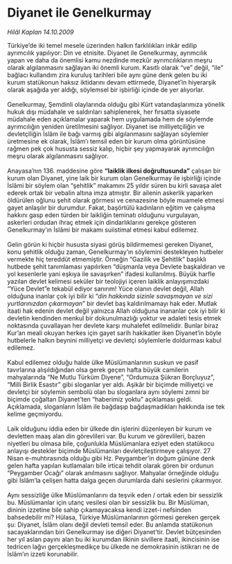 # Diyanet ile Genelkurmay

*Hilâl Kaplan 14.10.2009*

<div class="taraf_structure_2col_1zq">
<div class="margen_n">



 <p>Türkiye’de iki temel mesele üzerinden halkın farklılıkları inkâr edilip ayrımcılık yapılıyor: Din ve etnisite. Diyanet ile Genelkurmay, ayrımcılık yapan ve daha da önemlisi kamu nezdinde mezkûr ayrımcılıkların meşru olarak algılanmasını sağlayan iki önemli kurum. Kasıtlı olarak “ve” değil, “ile” bağlacı kullandım zira kuruluş tarihleri bile aynı güne denk gelen bu iki kurum statükonun haksız iktidarını devam ettirmede, Diyanet’in hiyerarşik olarak aşağıda yer aldığı, söylemsel bir işbirliği içinde de yer alıyorlar. <br/><br/>Genelkurmay, Şemdinli olaylarında olduğu gibi Kürt vatandaşlarımıza yönelik hukuk dışı müdahale ve saldırıları sahiplenerek, her fırsatta siyasete müdahale eden açıklamalar yaparak hem uygulamada hem de söylemde ayrımcılığın yeniden üretilmesini sağlıyor. Diyanet ise milliyetçiliğin ve devletçiliğin İslâm ile bağı varmış gibi algılanmasını sağlayan söylemler üretmesine ek olarak, İslâm’ı temsil eden bir kurum olma görüntüsüne rağmen pek çok hususta sessiz kalıp, hiçbir şey yapmayarak ayrımcılığın meşru olarak algılanmasını sağlıyor. <br/><br/>Anayasa’nın 136. maddesine göre <b>“laiklik ilkesi doğrultusunda”</b> çalışan bir kurum olan Diyanet, yine laik bir kurum olan Genelkurmay ile işbirliği içinde İslâmi bir söylem olan “şehitlik” makamını 25 yıldır süren bu kirli savaşa alet ederek ortak bir vebalin altına imza atmıştır. Bir ailenin askerlik yaparken öldürülen oğlunu şehit olarak görmesi ve cenazesine böyle muamele etmesi gayet anlaşılır bir durumdur. Fakat, başörtülü kadınların eğitim ve çalışma hakkını gasp eden türden bir laikliğin teminatı olduğunu vurgulayan, askerleri ordudan ihraç etmek için dindarlıklarını gerekçe gösteren Genelkurmay’ın İslâmi bir makamı suiistimal etmesi kabul edilemez. <br/><br/>Gelin görün ki hiçbir hususta siyasi görüş bildirmemesi gereken Diyanet, konu şehitlik olduğu zaman, Genelkurmay’ın söylemini destekleyen hutbeler vermekte hiç tereddüt etmemiştir. Örneğin “Gazilik ve Şehitlik” başlıklı hutbede şehit tanımlaması yapılırken “düşmanla veya Devlete başkaldıran ve yol kesenlerle yani eşkıya ile savaşırken” ifadesi kullanılmış. Büyük harfle yazılan devlet kelimesi seküler bir teolojiyi içeren laiklik anlayışımızdaki “Yüce Devlet”e tekabül ediyor sanırım! Yüce olanın devlet değil, Allah olduğuna inanlar çok iyi bilir ki “<i>din hakkında sizinle savaşmayan ve sizi yurtlarınızdan çıkarmayan</i>” bir devlet baş kaldırılmamayı hak eder. Mutlak itaati hak edenin devlet değil yalnızca Allah olduğuna inananlar çok iyi bilir ki devletin kendinden menkul bir dokunulmazlığı yoktur ve adaleti tesis etmek noktasında çuvallayan her devlete karşı muhalefet edilmelidir. Bunlar biraz Kur’an meali okuyan herkes için gayet sarih hakikatler iken Diyanet’in böyle hutbelerle halkın beynini milliyetçi ve devletçi söylemlerle doldurması kabul edilemez. <br/><br/>Kabul edilemez olduğu halde ülke Müslümanlarının suskun ve pasif tavırlarına alışıldığından olsa gerek geçen hafta büyük camilerin mahyalarında “Ne Mutlu Türküm Diyene”, “Ordumuza Şükran Borçluyuz”, “Milli Birlik Esastır” gibi sloganlar yer aldı. Aşikâr bir biçimde milliyetçi ve devletçi bir söylemin sembolü olan bu sloganlara aynı söylemi zımni bir biçimde çoğaltan Diyanet’ten “haberimiz yoktu” açıklaması geldi. Açıklamada, sloganların İslâm ile bağdaşıp bağdaşmadıkları hakkında ise tek kelime geçmiyordu. <br/><br/>Laik olduğunu iddia eden bir ülkede din işlerini düzenleyen bir kurum ve devletten maaş alan din görevlileri var. Bu kurum ve görevlileri, bazen niyetleri bu olmasa bile, çoğunlukla Müslümanlara eziyet eden statükocu anlayışı destekler biçimde Müslümanları devletçileştirmeye çalışıyor. 27 Nisan e-muhtırasında olduğu gibi Hz. Peygamber’in doğum gününe denk gelen hafta yapılan kutlamaları bile irticai tehdit olarak gören bir ordunun “Peygamber Ocağı” olarak anılmasını sağlıyor. Mahyalar örneğinde olduğu gibi İslâm’la çelişen hatta dalga geçen durumlarda dahi seslerini çıkarmıyor. <br/><br/>Aynı sessizliğe ülke Müslümanlarını da teşvik eden / ortak eden bir sessizlik bu. Müslümanlar için utanç vesilesi olan bir sessizlik bu. Bir Müslüman, dininin izzetine bile sahip çıkamayacaksa kendi izzet-i nefsinden bahsedebilir mi? Hülasa, Türkiye Müslümanlarının görmesi gereken gerçek şu: Diyanet, İslâm olanı değil devleti temsil eder. Bu anlamda statükonun sacayaklarından biri Genelkurmay ise diğeri Diyanet’tir. Devlet bütçesinden her yıl aslan payını alan bu iki kurumdan ilkinin sivillere itaati, ikincisinin ise tedricen lağvı gerçekleşmedikçe bu ülkede ne demokrasinin istikrarı ne de İslâm’ın izzeti korunabilir.</p>
<br/>
<br/>
<br/>



<br/>


<div id="taraf_not">
</div>

</div>


</div>
